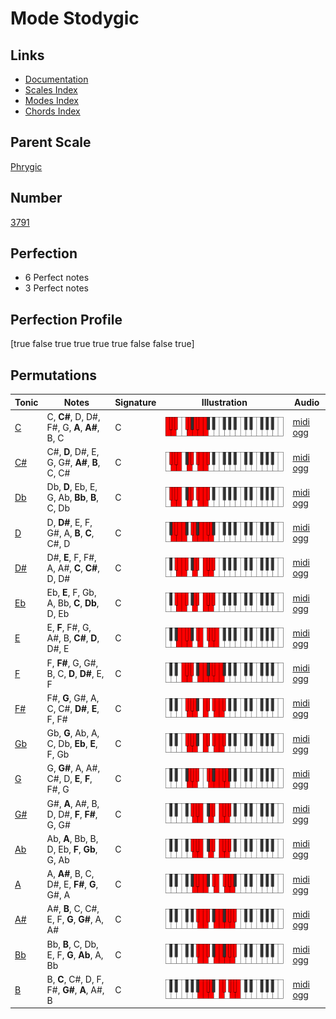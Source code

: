 # Mode Stodygic

## Links

- [Documentation](index.md)
- [Scales Index](Scales.md)
- [Modes Index](Modes.md)
- [Chords Index](Chords.md)

## Parent Scale

[Phrygic](ScalePhrygic.md)

## Number

[3791](https://ianring.com/musictheory/scales/3791)

## Perfection

- 6 Perfect notes
- 3 Perfect notes

## Perfection Profile

[true false true true true true false false true]

## Permutations

| Tonic | Notes | Signature | Illustration | Audio |
|-------|-------|-----------|--------------|-------|
| [C](ModeCNaturalStodygic.md) | C, **C#**, D, D#, F#, G, **A**, **A#**, B, C | C | ![CNaturalStodygic](ModeCNaturalStodygic.png) | [midi](ModeCNaturalStodygic.mid) [ogg](ModeCNaturalStodygic.ogg) |
| [C#](ModeCSharpStodygic.md) | C#, **D**, D#, E, G, G#, **A#**, **B**, C, C# | C | ![CSharpStodygic](ModeCSharpStodygic.png) | [midi](ModeCSharpStodygic.mid) [ogg](ModeCSharpStodygic.ogg) |
| [Db](ModeDFlatStodygic.md) | Db, **D**, Eb, E, G, Ab, **Bb**, **B**, C, Db | C | ![DFlatStodygic](ModeDFlatStodygic.png) | [midi](ModeDFlatStodygic.mid) [ogg](ModeDFlatStodygic.ogg) |
| [D](ModeDNaturalStodygic.md) | D, **D#**, E, F, G#, A, **B**, **C**, C#, D | C | ![DNaturalStodygic](ModeDNaturalStodygic.png) | [midi](ModeDNaturalStodygic.mid) [ogg](ModeDNaturalStodygic.ogg) |
| [D#](ModeDSharpStodygic.md) | D#, **E**, F, F#, A, A#, **C**, **C#**, D, D# | C | ![DSharpStodygic](ModeDSharpStodygic.png) | [midi](ModeDSharpStodygic.mid) [ogg](ModeDSharpStodygic.ogg) |
| [Eb](ModeEFlatStodygic.md) | Eb, **E**, F, Gb, A, Bb, **C**, **Db**, D, Eb | C | ![EFlatStodygic](ModeEFlatStodygic.png) | [midi](ModeEFlatStodygic.mid) [ogg](ModeEFlatStodygic.ogg) |
| [E](ModeENaturalStodygic.md) | E, **F**, F#, G, A#, B, **C#**, **D**, D#, E | C | ![ENaturalStodygic](ModeENaturalStodygic.png) | [midi](ModeENaturalStodygic.mid) [ogg](ModeENaturalStodygic.ogg) |
| [F](ModeFNaturalStodygic.md) | F, **F#**, G, G#, B, C, **D**, **D#**, E, F | C | ![FNaturalStodygic](ModeFNaturalStodygic.png) | [midi](ModeFNaturalStodygic.mid) [ogg](ModeFNaturalStodygic.ogg) |
| [F#](ModeFSharpStodygic.md) | F#, **G**, G#, A, C, C#, **D#**, **E**, F, F# | C | ![FSharpStodygic](ModeFSharpStodygic.png) | [midi](ModeFSharpStodygic.mid) [ogg](ModeFSharpStodygic.ogg) |
| [Gb](ModeGFlatStodygic.md) | Gb, **G**, Ab, A, C, Db, **Eb**, **E**, F, Gb | C | ![GFlatStodygic](ModeGFlatStodygic.png) | [midi](ModeGFlatStodygic.mid) [ogg](ModeGFlatStodygic.ogg) |
| [G](ModeGNaturalStodygic.md) | G, **G#**, A, A#, C#, D, **E**, **F**, F#, G | C | ![GNaturalStodygic](ModeGNaturalStodygic.png) | [midi](ModeGNaturalStodygic.mid) [ogg](ModeGNaturalStodygic.ogg) |
| [G#](ModeGSharpStodygic.md) | G#, **A**, A#, B, D, D#, **F**, **F#**, G, G# | C | ![GSharpStodygic](ModeGSharpStodygic.png) | [midi](ModeGSharpStodygic.mid) [ogg](ModeGSharpStodygic.ogg) |
| [Ab](ModeAFlatStodygic.md) | Ab, **A**, Bb, B, D, Eb, **F**, **Gb**, G, Ab | C | ![AFlatStodygic](ModeAFlatStodygic.png) | [midi](ModeAFlatStodygic.mid) [ogg](ModeAFlatStodygic.ogg) |
| [A](ModeANaturalStodygic.md) | A, **A#**, B, C, D#, E, **F#**, **G**, G#, A | C | ![ANaturalStodygic](ModeANaturalStodygic.png) | [midi](ModeANaturalStodygic.mid) [ogg](ModeANaturalStodygic.ogg) |
| [A#](ModeASharpStodygic.md) | A#, **B**, C, C#, E, F, **G**, **G#**, A, A# | C | ![ASharpStodygic](ModeASharpStodygic.png) | [midi](ModeASharpStodygic.mid) [ogg](ModeASharpStodygic.ogg) |
| [Bb](ModeBFlatStodygic.md) | Bb, **B**, C, Db, E, F, **G**, **Ab**, A, Bb | C | ![BFlatStodygic](ModeBFlatStodygic.png) | [midi](ModeBFlatStodygic.mid) [ogg](ModeBFlatStodygic.ogg) |
| [B](ModeBNaturalStodygic.md) | B, **C**, C#, D, F, F#, **G#**, **A**, A#, B | C | ![BNaturalStodygic](ModeBNaturalStodygic.png) | [midi](ModeBNaturalStodygic.mid) [ogg](ModeBNaturalStodygic.ogg) |
